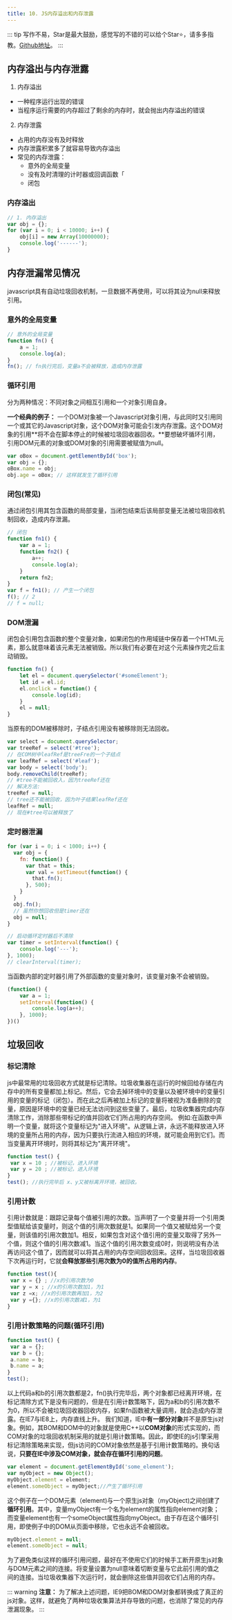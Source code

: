 ```yaml
---
title: 10. JS内存溢出和内存泄露
---
```

::: tip
写作不易，Star是最大鼓励，感觉写的不错的可以给个Star⭐，请多多指教。[Github地址](https://github.com/liujie2019/VuePress-Blog)。
:::

## 内存溢出与内存泄露
1. 内存溢出
* 一种程序运行出现的错误
* 当程序运行需要的内存超过了剩余的内存时，就会抛出内存溢出的错误
2. 内存泄露
* 占用的内存没有及时释放
* 内存泄露积累多了就容易导致内存溢出
* 常见的内存泄露：
    * 意外的全局变量
    * 没有及时清理的计时器或回调函数「
    * 闭包
### 内存溢出
```js
// 1. 内存溢出
var obj = {};
for (var i = 0; i < 10000; i++) {
    obj[i] = new Array(10000000);
    console.log('------');
}
```
## 内存泄漏常见情况
javascript具有自动垃圾回收机制，一旦数据不再使用，可以将其设为null来释放引用。
### 意外的全局变量
```js
// 意外的全局变量
function fn() {
    a = 1;
    console.log(a);
}
fn(); // fn执行完后，变量a不会被释放，造成内存泄露
```
### 循环引用
分为两种情况：不同对象之间相互引用和一个对象引用自身。

**一个经典的例子：** 一个DOM对象被一个Javascript对象引用，与此同时又引用同一个或其它的Javascript对象，这个DOM对象可能会引发内存泄露。这个DOM对象的引用**将不会在脚本停止的时候被垃圾回收器回收。**要想破坏循环引用，引用DOM元素的对象或DOM对象的引用需要被赋值为null。
```js
var oBox = document.getElementById('box');
var obj = {};
oBox.name = obj;
obj.age = oBox; // 这样就发生了循环引用
```
### 闭包(常见)
通过闭包引用其包含函数的局部变量，当闭包结束后该局部变量无法被垃圾回收机制回收，造成内存泄漏。
```js
// 闭包
function fn1() {
    var a = 1;
    function fn2() {
        a++;
        console.log(a);
    }
    return fn2;
}
var f = fn1(); // 产生一个闭包
f(); // 2
// f = null;
```
### DOM泄漏
闭包会引用包含函数的整个变量对象，如果闭包的作用域链中保存着一个HTML元素，那么就意味着该元素无法被销毁。所以我们有必要在对这个元素操作完之后主动销毁。
```js
function fn() {
    let el = document.querySelector('#someElement');
    let id = el.id;
    el.onclick = function() {
        console.log(id);
    }
    el = null;
}
```
当原有的DOM被移除时，子结点引用没有被移除则无法回收。
```js
var select = document.querySelector;
var treeRef = select('#tree');
// 在COM树中leafRef是treeFre的一个子结点
var leafRef = select('#leaf');
var body = select('body');
body.removeChild(treeRef);
// #tree不能被回收入，因为treeRef还在
// 解决方法:
treeRef = null;
// tree还不能被回收，因为叶子结果leafRef还在
leafRef = null;
// 现在#tree可以被释放了
```
### 定时器泄漏
```js
for (var i = 0; i < 1000; i++) {
  var obj = {
    fn: function() {
      var that = this;
      var val = setTimeout(function() {
        that.fn();
      }, 500);
    }
  }
  obj.fn();
  // 虽然你想回收但是timer还在
  obj = null;
}
```
```js
// 启动循环定时器后不清除
var timer = setInterval(function() {
    console.log('---');
}, 1000);
// clearInterval(timer);
```
当函数内部的定时器引用了外部函数的变量对象时，该变量对象不会被销毁。
```js
(function() {
    var a = 1;
    setInterval(function() {
        console.log(a++);
    }, 1000);
})()
```
## 垃圾回收
### 标记清除
js中最常用的垃圾回收方式就是标记清除。垃圾收集器在运行的时候回给存储在内存中的所有变量都加上标记。然后，它会去掉环境中的变量以及被环境中的变量引用的变量的标记（闭包）。而在此之后再被加上标记的变量将被视为准备删除的变量，原因是环境中的变量已经无法访问到这些变量了。最后，垃圾收集器完成内存清除工作，消除那些带标记的值并回收它们所占用的内存空间。
例如:在函数中声明一个变量，就将这个变量标记为"进入环境"。从逻辑上讲，永远不能释放进入环境的变量所占用的内存，因为只要执行流进入相应的环境，就可能会用到它们。而当变量离开环境时，则将其标记为"离开环境"。
```js
function test() {
 var x = 10 ; //被标记，进入环境
 var y = 20 ; //被标记，进入环境
}
test(); //执行完毕后 x、y又被标离开环境，被回收。
```
### 引用计数
引用计数就是：跟踪记录每个值被引用的次数。当声明了一个变量并将一个引用类型值赋给该变量时，则这个值的引用次数就是1。如果同一个值又被赋给另一个变量，则该值的引用次数加1。相反，如果包含对这个值引用的变量又取得了另外一个值，则这个值的引用次数减1。当这个值的引用次数变成0时，则说明没有办法再访问这个值了，因而就可以将其占用的内存空间回收回来。这样，当垃圾回收器下次再运行时，它就**会释放那些引用次数为0的值所占用的内存**。
```js
function test(){
 var x = {} ; //x的引用次数为0
 var y = x ; //x的引用次数加1，为1
 var z =x; //x的引用次数再加1，为2
 var y ={}; //x的引用次数减1，为1
}
```
### 引用计数策略的问题(循环引用)
```js
function test() {
 var a = {};
 var b = {};
 a.name = b;
 b.name = a;
}
test();
```
以上代码a和b的引用次数都是2，fn()执行完毕后，两个对象都已经离开环境，在标记清除方式下是没有问题的，但是在引用计数策略下，因为a和b的引用次数不为0，所以不会被垃圾回收器回收内存，如果fn函数被大量调用，就会造成内存泄露。在IE7与IE8上，内存直线上升。
我们知道，IE中**有一部分对象**并不是原生js对象。例如，其BOM和DOM中的对象就是使用C++以**COM对象**的形式实现的，而COM对象的垃圾回收机制采用的就是引用计数策略。因此，即使IE的js引擎采用标记清除策略来实现，但js访问的COM对象依然是基于引用计数策略的。换句话说，**只要在IE中涉及COM对象，就会存在循环引用的问题**。
```js
var element = document.getElementById('some_element');
var myObject = new Object();
myObject.element = element;
element.someObject = myObject;//产生了循环引用
```
这个例子在一个DOM元素（element)与一个原生js对象（myObject)之间创建了**循环引用**。其中，变量myObject有一个名为element的属性指向element对象；而变量element也有一个someObject属性指向myObject。由于存在这个循环引用，即使例子中的DOM从页面中移除，它也永远不会被回收。
```js
myObject.element = null;
element.someObject = null;
```
为了避免类似这样的循环引用问题，最好在不使用它们的时候手工断开原生js对象与DOM元素之间的连接。将变量设置为null意味着切断变量与它此前引用的值之间的连接。当垃圾收集器下次运行时，就会删除这些值并回收它们占用的内存。

::: warning
**注意：** 为了解决上述问题，IE9把BOM和DOM对象都转换成了真正的js对象。这样，就避免了两种垃圾收集算法并存导致的问题，也消除了常见的内存泄漏现象。
:::

<Valine></Valine>
